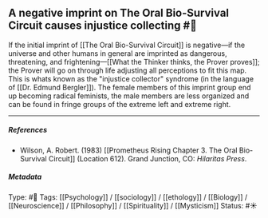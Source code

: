 ## A negative imprint on The Oral Bio-Survival Circuit causes injustice collecting  #🧠 

If the initial imprint of [[The Oral Bio-Survival Circuit]] is negative—if the universe and other humans in general are imprinted as dangerous, threatening, and frightening—[[What the Thinker thinks, the Prover proves]]; the Prover will go on through life adjusting all perceptions to fit this map. This is whats known as the "injustice collector" syndrome (in the language of [[Dr. Edmund Bergler]]). The female members of this imprint group end up becoming radical feminists, the male members are less organized and can be found in fringe groups of the extreme left and extreme right.

___

##### References


- Wilson, A. Robert. (1983) [[Prometheus Rising Chapter 3. The Oral Bio-Survival Circuit]] (Location 612). Grand Junction, CO: _Hilaritas Press_.

##### Metadata

Type: #🔴 
Tags: [[Psychology]] / [[sociology]] / [[ethology]] / [[Biology]] / [[Neuroscience]] / [[Philosophy]] / [[Spirituality]] / [[Mysticism]] 
Status:  #☀️ 